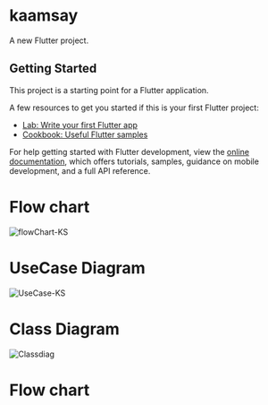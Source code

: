 # kaamsay

A new Flutter project.

## Getting Started

This project is a starting point for a Flutter application.

A few resources to get you started if this is your first Flutter project:

- [Lab: Write your first Flutter app](https://docs.flutter.dev/get-started/codelab)
- [Cookbook: Useful Flutter samples](https://docs.flutter.dev/cookbook)

For help getting started with Flutter development, view the
[online documentation](https://docs.flutter.dev/), which offers tutorials,
samples, guidance on mobile development, and a full API reference.
# Flow chart

![flowChart-KS](https://github.com/user-attachments/assets/e05814e3-2468-4dc4-88a2-36128a29bae5)

# UseCase Diagram

![UseCase-KS](https://github.com/user-attachments/assets/89bf8c5e-4671-4196-9809-fec89120eb22)


# Class Diagram

![Classdiag](https://github.com/user-attachments/assets/b2aa712b-64e1-4138-9695-e21c76ef285c)



# Flow chart
